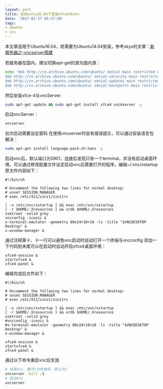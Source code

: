 ```yaml
---
layout: post
title: 在Ubuntu16.04下安装xfce4与vnc
date: '2017-01-17 05:57:00'
tags:
- ubuntu
- vnc
---
```


本文章适用于Ubuntu16.04，若需要为Ubuntu14.04安装，参考skys的文章：[新服务器之-vncserver搭建](https://blog.skys215.com/index.php/archives/76/)

若服务器在国内，建议切换apt-get的源为国内源：
``` bash
echo 'deb http://cn.archive.ubuntu.com/ubuntu/ xenial main restricted universe multiverse
deb http://cn.archive.ubuntu.com/ubuntu/ xenial-security main restricted universe multiverse
deb http://cn.archive.ubuntu.com/ubuntu/ xenial-updates main restricted universe multiverse
deb http://cn.archive.ubuntu.com/ubuntu/ xenial-backports main restricted universe multiverse' > /etc/apt/sources.list
```

然后安装xfce-4与vncServer:
``` bash
sudo apt-get update && sudo apt-get install xfce4 vnc4server -y
```
启动vncServer：
``` bash
vncserver
```
初次启动需要设定密码
在使用vncserver时会有错误提示，可以通过安装语言包解决：
``` bash
sudo apt-get install language-pack-zh-hans -y
```

启动vnc后，默认端口为5901，连接后发现只有一个terminal，并没有启动桌面环境，可以通过修改配置文件设定启动vnc后需要打开的程序。编辑~/.vnc/xstartup
原文件内容如下：
```
#!/bin/sh

# Uncomment the following two lines for normal desktop:
# unset SESSION_MANAGER
# exec /etc/X11/xinit/xinitrc

[ -x /etc/vnc/xstartup ] && exec /etc/vnc/xstartup
[ -r $HOME/.Xresources ] && xrdb $HOME/.Xresources
xsetroot -solid grey
vncconfig -iconic &
x-terminal-emulator -geometry 80x24+10+10 -ls -title "$VNCDESKTOP Desktop" &
x-window-manager &
```
通过注释第十、十一行可以避免vnc启动时自动打开一个终端与vncconfig
添加一下代码到末尾可以在启动时自动开启xfce4桌面环境：
```
xfce4-session &
startxfce4 &
xfce4-panel &
```

编辑完成后文件如下：
```
#!/bin/sh

# Uncomment the following two lines for normal desktop:
# unset SESSION_MANAGER
# exec /etc/X11/xinit/xinitrc

[ -x /etc/vnc/xstartup ] && exec /etc/vnc/xstartup
[ -r $HOME/.Xresources ] && xrdb $HOME/.Xresources
xsetroot -solid grey
#vncconfig -iconic &
#x-terminal-emulator -geometry 80x24+10+10 -ls -title "$VNCDESKTOP Desktop" &
x-window-manager &

xfce4-session &
startxfce4 &
xfce4-panel &
```

通过以下命令重启vnc后生效
``` bash
# 结束vnc，数字1为终端号，默认为1
vncserver -kill :1
# 启动vnc
vncserver
```

